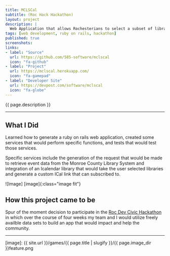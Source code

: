```yaml
---
title: MCLSCal
subtitle: (Roc Hack Hackathon)
layout: project
description: |
  Web Application that allows Rochesterians to select a subset of libraries closest to them in the Monroe County Library System and generate an ical that can be subscribed to. The events the libraries have posted are added to the user's personal calendars.
tags: [web development, ruby on rails, hackathon]
published: true
screenshots:
links:
- label: "Source"
  url: https://github.com/585-software/mclscal 
  icon: "fa-github"
- label: "Project"
  url: https://mclscal.herokuapp.com/
  icon: "fa-gamepad"
- label: "Developer Site"
  url: https://devpost.com/software/mclscal
  icon: "fa-globe"
---
```


<!-- Description -->
{{ page.description }}

---

## What I Did

Learned how to generate a ruby on rails web application, created some services that would perform specific functions, and tests that would test those services. 

Specific services include the generation of the request that would be made to retrieve event data from the Monroe County Library System and integration of an Icalendar library that would take the user selected libraries and generate a custom ICal link that can subscribed to. 


![Image] [image]{:class="image fit"}

<!--excerpt_end-->

## How this project came to be

Spur of the moment decision to participate in the [Roc Dev Civic Hackathon] in which over the course of four weeks my team and I would utilize freely availble data sets to build an app that would impact and help the community. 


---


[image]: {{ site.url }}/games/{{ page.title | slugify }}/{{ page.image_dir }}feature.png

[Roc Dev Civic Hackathon]: https://roc-hacks.devpost.com/
